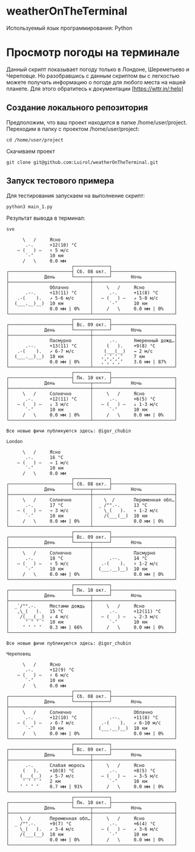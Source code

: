 # weatherOnTheTerminal
Используемый язык программирования: Python

# Просмотр погоды на терминале
Данный скрипт показывает погоду только в Лондоне, Шереметьево и Череповце. Но разобравшись с данным скриптом вы с легкостью можете получать информацию о погоде для любого места на нашей планете.
Для этого обратитесь к документации [https://wttr.in/:help]

## Создание локального репозитория

Предположим, что ваш проект находится в папке /home/user/project. 
Переходим в папку с проектом /home/user/project:

```cd /home/user/project```

Скачиваем проект

```git clone git@github.com:Luirol/weatherOnTheTerminal.git```

## Запуск тестового примера
Для тестирования запускаем на выполнение скрипт:

```python3 main_1.py```

Результат вывода в терминал:
```
svo

      \   /     Ясно
       .-.      +12(10) °C     
    ― (   ) ―   ↑ 5 м/c        
       `-’      10 км          
      /   \     0.0 мм         
                        ┌─────────────┐                        
┌───────────────────────┤ Сб. 08 окт. ├───────────────────────┐
│             День      └──────┬──────┘       Ночь            │
├──────────────────────────────┼──────────────────────────────┤
│               Облачно        │     \   /     Ясно           │
│      .--.     +13(11) °C     │      .-.      +11(8) °C      │
│   .-(    ).   ↗ 5-6 м/c      │   ― (   ) ―   ↗ 5-8 м/c      │
│  (___.__)__)  10 км          │      `-’      10 км          │
│               0.0 мм | 0%    │     /   \     0.0 мм | 0%    │
└──────────────────────────────┴──────────────────────────────┘
                        ┌─────────────┐                        
┌───────────────────────┤ Вс. 09 окт. ├───────────────────────┐
│             День      └──────┬──────┘       Ночь            │
├──────────────────────────────┼──────────────────────────────┤
│               Пасмурно       │      .-.      Умеренный дожд…│
│      .--.     +13(11) °C     │     (   ).    +9(8) °C       │
│   .-(    ).   ↗ 6-7 м/c      │    (___(__)   → 2 м/c        │
│  (___.__)__)  10 км          │   ‚‘‚‘‚‘‚‘    7 км           │
│               0.0 мм | 0%    │   ‚’‚’‚’‚’    3.6 мм | 87%   │
└──────────────────────────────┴──────────────────────────────┘
                        ┌─────────────┐                        
┌───────────────────────┤ Пн. 10 окт. ├───────────────────────┐
│             День      └──────┬──────┘       Ночь            │
├──────────────────────────────┼──────────────────────────────┤
│     \   /     Солнечно       │     \   /     Ясно           │
│      .-.      +12(11) °C     │      .-.      +6(5) °C       │
│   ― (   ) ―   ↓ 3 м/c        │   ― (   ) ―   ↓ 1-3 м/c      │
│      `-’      10 км          │      `-’      10 км          │
│     /   \     0.0 мм | 0%    │     /   \     0.0 мм | 0%    │
└──────────────────────────────┴──────────────────────────────┘

Все новые фичи публикуются здесь: @igor_chubin

London

      \   /     Ясно
       .-.      16 °C          
    ― (   ) ―   → 1 м/c        
       `-’      10 км          
      /   \     0.0 мм         
                        ┌─────────────┐                        
┌───────────────────────┤ Сб. 08 окт. ├───────────────────────┐
│             День      └──────┬──────┘       Ночь            │
├──────────────────────────────┼──────────────────────────────┤
│     \   /     Солнечно       │    \  /       Переменная обл…│
│      .-.      17 °C          │  _ /"".-.     13 °C          │
│   ― (   ) ―   → 3 м/c        │    \_(   ).   ↑ 1-2 м/c      │
│      `-’      10 км          │    /(___(__)  10 км          │
│     /   \     0.0 мм | 0%    │               0.0 мм | 0%    │
└──────────────────────────────┴──────────────────────────────┘
                        ┌─────────────┐                        
┌───────────────────────┤ Вс. 09 окт. ├───────────────────────┐
│             День      └──────┬──────┘       Ночь            │
├──────────────────────────────┼──────────────────────────────┤
│     \   /     Солнечно       │               Пасмурно       │
│      .-.      18 °C          │      .--.     14 °C          │
│   ― (   ) ―   ↑ 5 м/c        │   .-(    ).   ↑ 1-2 м/c      │
│      `-’      10 км          │  (___.__)__)  10 км          │
│     /   \     0.0 мм | 0%    │               0.0 мм | 0%    │
└──────────────────────────────┴──────────────────────────────┘
                        ┌─────────────┐                        
┌───────────────────────┤ Пн. 10 окт. ├───────────────────────┐
│             День      └──────┬──────┘       Ночь            │
├──────────────────────────────┼──────────────────────────────┤
│  _`/"".-.     Местами дождь  │     \   /     Ясно           │
│   ,\_(   ).   15 °C          │      .-.      +12(11) °C     │
│    /(___(__)  ↓ 4 м/c        │   ― (   ) ―   ↘ 2-3 м/c      │
│      ‘ ‘ ‘ ‘  10 км          │      `-’      10 км          │
│     ‘ ‘ ‘ ‘   0.3 мм | 66%   │     /   \     0.0 мм | 0%    │
└──────────────────────────────┴──────────────────────────────┘

Все новые фичи публикуются здесь: @igor_chubin

Череповец

      \   /     Ясно
       .-.      +12(9) °C      
    ― (   ) ―   ↑ 6 м/c        
       `-’      10 км          
      /   \     0.0 мм         
                        ┌─────────────┐                        
┌───────────────────────┤ Сб. 08 окт. ├───────────────────────┐
│             День      └──────┬──────┘       Ночь            │
├──────────────────────────────┼──────────────────────────────┤
│     \   /     Солнечно       │               Облачно        │
│      .-.      +12(10) °C     │      .--.     +11(8) °C      │
│   ― (   ) ―   ↗ 6-7 м/c      │   .-(    ).   ↗ 6-10 м/c     │
│      `-’      10 км          │  (___.__)__)  10 км          │
│     /   \     0.0 мм | 0%    │               0.0 мм | 0%    │
└──────────────────────────────┴──────────────────────────────┘
                        ┌─────────────┐                        
┌───────────────────────┤ Вс. 09 окт. ├───────────────────────┐
│             День      └──────┬──────┘       Ночь            │
├──────────────────────────────┼──────────────────────────────┤
│      .-.      Слабая морось  │     \   /     Ясно           │
│     (   ).    +10(8) °C      │      .-.      +8(5) °C       │
│    (___(__)   ↗ 5-7 м/c      │   ― (   ) ―   → 3-5 м/c      │
│     ‘ ‘ ‘ ‘   2 км           │      `-’      10 км          │
│    ‘ ‘ ‘ ‘    0.7 мм | 91%   │     /   \     0.0 мм | 0%    │
└──────────────────────────────┴──────────────────────────────┘
                        ┌─────────────┐                        
┌───────────────────────┤ Пн. 10 окт. ├───────────────────────┐
│             День      └──────┬──────┘       Ночь            │
├──────────────────────────────┼──────────────────────────────┤
│    \  /       Переменная обл…│     \   /     Ясно           │
│  _ /"".-.     +9(7) °C       │      .-.      +6(4) °C       │
│    \_(   ).   ↗ 3-4 м/c      │   ― (   ) ―   ↗ 3-6 м/c      │
│    /(___(__)  10 км          │      `-’      10 км          │
│               0.0 мм | 0%    │     /   \     0.0 мм | 0%    │
└──────────────────────────────┴──────────────────────────────┘
```
